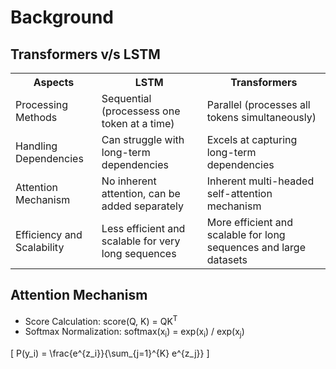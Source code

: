 # Background

## Transformers v/s LSTM

<table>

<tr>
<th>Aspects</th>
<th>LSTM</th>
<th>Transformers</th>
</tr>

<tr>
<td>Processing Methods</td>
<td>Sequential (processess one token at a time)</td>
<td>Parallel (processes all tokens simultaneously)</td>
</tr>

<tr>
<td>Handling Dependencies</td>
<td>Can struggle with long-term dependencies</td>
<td>Excels at capturing long-term dependencies</td>
</tr>

<tr>
<td>Attention Mechanism</td>
<td>No inherent attention, can be added separately</td>
<td>Inherent multi-headed self-attention mechanism</td>
</tr>

<tr>
<td>Efficiency and Scalability</td>
<td>Less efficient and scalable for very long sequences</td>
<td>More efficient and scalable for long sequences and large datasets</td>
</tr>

</table>

## Attention Mechanism 

- Score Calculation: score(Q, K) = QK<sup>T</sup>
- Softmax Normalization: softmax(x<sub>i</sub>) = exp(x<sub>i</sub>) / exp(x<sub>j</sub>)

\[ P(y_i) = \frac{e^{z_i}}{\sum_{j=1}^{K} e^{z_j}} \]